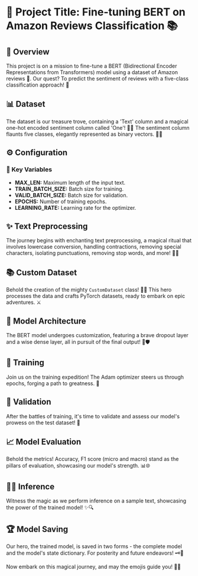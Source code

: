 # 🚀 Project Title: Fine-tuning BERT on Amazon Reviews Classification 📚

## 🌟 Overview
This project is on a mission to fine-tune a BERT (Bidirectional Encoder Representations from Transformers) model using a dataset of Amazon reviews 📝. Our quest? To predict the sentiment of reviews with a five-class classification approach! 🌈

## 📊 Dataset
The dataset is our treasure trove, containing a 'Text' column and a magical one-hot encoded sentiment column called 'One'! 🧙‍♂️ The sentiment column flaunts five classes, elegantly represented as binary vectors. 🎩✨

## ⚙️ Configuration
### 🔑 Key Variables
- **MAX_LEN:** Maximum length of the input text.
- **TRAIN_BATCH_SIZE:** Batch size for training.
- **VALID_BATCH_SIZE:** Batch size for validation.
- **EPOCHS:** Number of training epochs.
- **LEARNING_RATE:** Learning rate for the optimizer.

## ✨ Text Preprocessing
The journey begins with enchanting text preprocessing, a magical ritual that involves lowercase conversion, handling contractions, removing special characters, isolating punctuations, removing stop words, and more! 🧹🔮

## 📚 Custom Dataset
Behold the creation of the mighty `CustomDataset` class! 🦸‍♂️ This hero processes the data and crafts PyTorch datasets, ready to embark on epic adventures. ⚔️

## 🏰 Model Architecture
The BERT model undergoes customization, featuring a brave dropout layer and a wise dense layer, all in pursuit of the final output! 🏹🛡️

## 🚂 Training
Join us on the training expedition! The Adam optimizer steers us through epochs, forging a path to greatness. 🚀

## 🌟 Validation
After the battles of training, it's time to validate and assess our model's prowess on the test dataset! 🎉

## 📈 Model Evaluation
Behold the metrics! Accuracy, F1 score (micro and macro) stand as the pillars of evaluation, showcasing our model's strength. 📊🌐

## 🧙‍♀️ Inference
Witness the magic as we perform inference on a sample text, showcasing the power of the trained model! ✨🔍

## 🏆 Model Saving
Our hero, the trained model, is saved in two forms - the complete model and the model's state dictionary. For posterity and future endeavors! 🗝️💾

Now embark on this magical journey, and may the emojis guide you! 🌟✨
